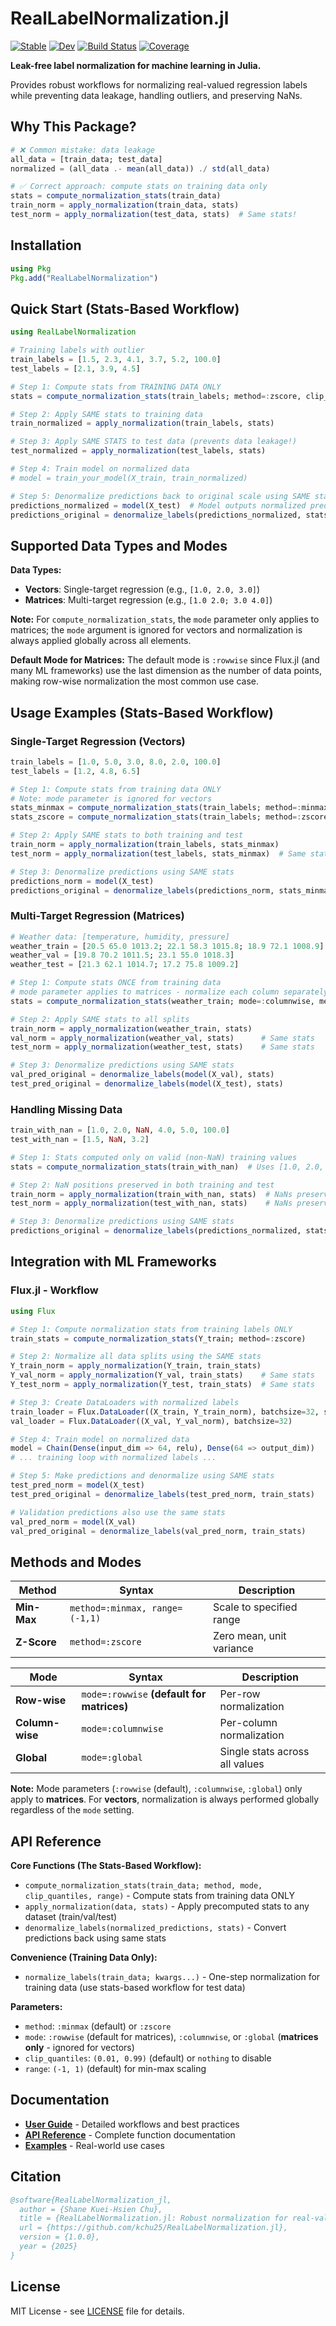# RealLabelNormalization.jl

[![Stable](https://img.shields.io/badge/docs-stable-blue.svg)](https://kchu25.github.io/RealLabelNormalization.jl/stable/)
[![Dev](https://img.shields.io/badge/docs-dev-blue.svg)](https://kchu25.github.io/RealLabelNormalization.jl/dev/)
[![Build Status](https://github.com/kchu25/RealLabelNormalization.jl/actions/workflows/CI.yml/badge.svg?branch=main)](https://github.com/kchu25/RealLabelNormalization.jl/actions/workflows/CI.yml?query=branch%3Amain)
[![Coverage](https://codecov.io/gh/kchu25/RealLabelNormalization.jl/branch/main/graph/badge.svg)](https://codecov.io/gh/kchu25/RealLabelNormalization.jl)

**Leak-free label normalization for machine learning in Julia.**

Provides robust workflows for normalizing real-valued regression labels while preventing data leakage, handling outliers, and preserving NaNs.

## Why This Package?

```julia
# ❌ Common mistake: data leakage
all_data = [train_data; test_data]
normalized = (all_data .- mean(all_data)) ./ std(all_data)

# ✅ Correct approach: compute stats on training data only
stats = compute_normalization_stats(train_data)
train_norm = apply_normalization(train_data, stats)
test_norm = apply_normalization(test_data, stats)  # Same stats!
```

## Installation

```julia
using Pkg
Pkg.add("RealLabelNormalization")
```

## Quick Start (Stats-Based Workflow)


```julia
using RealLabelNormalization

# Training labels with outlier
train_labels = [1.5, 2.3, 4.1, 3.7, 5.2, 100.0]
test_labels = [2.1, 3.9, 4.5]

# Step 1: Compute stats from TRAINING DATA ONLY
stats = compute_normalization_stats(train_labels; method=:zscore, clip_quantiles=(0.01, 0.99))

# Step 2: Apply SAME stats to training data
train_normalized = apply_normalization(train_labels, stats)

# Step 3: Apply SAME STATS to test data (prevents data leakage!)
test_normalized = apply_normalization(test_labels, stats)

# Step 4: Train model on normalized data
# model = train_your_model(X_train, train_normalized)

# Step 5: Denormalize predictions back to original scale using SAME stats
predictions_normalized = model(X_test)  # Model outputs normalized predictions
predictions_original = denormalize_labels(predictions_normalized, stats)
```

## Supported Data Types and Modes

**Data Types:**
- **Vectors**: Single-target regression (e.g., `[1.0, 2.0, 3.0]`)
- **Matrices**: Multi-target regression (e.g., `[1.0 2.0; 3.0 4.0]`)

**Note:** For `compute_normalization_stats`, the `mode` parameter only applies to matrices; the `mode` argument is ignored for vectors and normalization is always applied globally across all elements.

**Default Mode for Matrices:** The default mode is `:rowwise` since Flux.jl (and many ML frameworks) use the last dimension as the number of data points, making row-wise normalization the most common use case.

## Usage Examples (Stats-Based Workflow)

### Single-Target Regression (Vectors)
```julia
train_labels = [1.0, 5.0, 3.0, 8.0, 2.0, 100.0]
test_labels = [1.2, 4.8, 6.5]

# Step 1: Compute stats from training data ONLY
# Note: mode parameter is ignored for vectors
stats_minmax = compute_normalization_stats(train_labels; method=:minmax, range=(-1, 1))
stats_zscore = compute_normalization_stats(train_labels; method=:zscore)

# Step 2: Apply SAME stats to both training and test
train_norm = apply_normalization(train_labels, stats_minmax)
test_norm = apply_normalization(test_labels, stats_minmax)  # Same stats!

# Step 3: Denormalize predictions using SAME stats
predictions_norm = model(X_test)
predictions_original = denormalize_labels(predictions_norm, stats_minmax)
```

### Multi-Target Regression (Matrices)
```julia
# Weather data: [temperature, humidity, pressure]
weather_train = [20.5 65.0 1013.2; 22.1 58.3 1015.8; 18.9 72.1 1008.9]
weather_val = [19.8 70.2 1011.5; 23.1 55.0 1018.3]
weather_test = [21.3 62.1 1014.7; 17.2 75.8 1009.2]

# Step 1: Compute stats ONCE from training data
# mode parameter applies to matrices - normalize each column separately
stats = compute_normalization_stats(weather_train; mode=:columnwise, method=:zscore)

# Step 2: Apply SAME stats to all splits
train_norm = apply_normalization(weather_train, stats)
val_norm = apply_normalization(weather_val, stats)      # Same stats
test_norm = apply_normalization(weather_test, stats)    # Same stats

# Step 3: Denormalize predictions using SAME stats
val_pred_original = denormalize_labels(model(X_val), stats)
test_pred_original = denormalize_labels(model(X_test), stats)
```

### Handling Missing Data
```julia
train_with_nan = [1.0, 2.0, NaN, 4.0, 5.0, 100.0]
test_with_nan = [1.5, NaN, 3.2]

# Step 1: Stats computed only on valid (non-NaN) training values
stats = compute_normalization_stats(train_with_nan)  # Uses [1.0, 2.0, 4.0, 5.0, 100.0]

# Step 2: NaN positions preserved in both training and test
train_norm = apply_normalization(train_with_nan, stats)  # NaNs preserved
test_norm = apply_normalization(test_with_nan, stats)    # NaNs preserved, same stats

# Step 3: Denormalize predictions using SAME stats
predictions_original = denormalize_labels(predictions_normalized, stats)
```
## Integration with ML Frameworks

### Flux.jl - Workflow
```julia
using Flux

# Step 1: Compute normalization stats from training labels ONLY
train_stats = compute_normalization_stats(Y_train; method=:zscore)

# Step 2: Normalize all data splits using the SAME stats
Y_train_norm = apply_normalization(Y_train, train_stats)
Y_val_norm = apply_normalization(Y_val, train_stats)    # Same stats
Y_test_norm = apply_normalization(Y_test, train_stats)  # Same stats

# Step 3: Create DataLoaders with normalized labels
train_loader = Flux.DataLoader((X_train, Y_train_norm), batchsize=32, shuffle=true)
val_loader = Flux.DataLoader((X_val, Y_val_norm), batchsize=32)

# Step 4: Train model on normalized data
model = Chain(Dense(input_dim => 64, relu), Dense(64 => output_dim))
# ... training loop with normalized labels ...

# Step 5: Make predictions and denormalize using SAME stats
test_pred_norm = model(X_test)
test_pred_original = denormalize_labels(test_pred_norm, train_stats)

# Validation predictions also use the same stats
val_pred_norm = model(X_val)  
val_pred_original = denormalize_labels(val_pred_norm, train_stats)
```


## Methods and Modes

| Method   | Syntax        | Description                |
|----------|---------------|----------------------------|
| **Min-Max** | `method=:minmax, range=(-1,1)` | Scale to specified range    |
| **Z-Score** | `method=:zscore` | Zero mean, unit variance   |


| Mode     | Syntax         | Description                |
|----------|----------------|----------------------------|
| **Row-wise** | `mode=:rowwise` **(default for matrices)** | Per-row normalization       |
| **Column-wise** | `mode=:columnwise` | Per-column normalization  |
| **Global** | `mode=:global` | Single stats across all values|

**Note:** Mode parameters (`:rowwise` (default), `:columnwise`, `:global`) only apply to **matrices**. For **vectors**, normalization is always performed globally regardless of the `mode` setting.

## API Reference

**Core Functions (The Stats-Based Workflow):**
- `compute_normalization_stats(train_data; method, mode, clip_quantiles, range)` - Compute stats from training data ONLY
- `apply_normalization(data, stats)` - Apply precomputed stats to any dataset (train/val/test)
- `denormalize_labels(normalized_predictions, stats)` - Convert predictions back using same stats

**Convenience (Training Data Only):**
- `normalize_labels(train_data; kwargs...)` - One-step normalization for training data (use stats-based workflow for test data)

**Parameters:**
- `method`: `:minmax` (default) or `:zscore`
- `mode`: `:rowwise` (default for matrices), `:columnwise`, or `:global` (**matrices only** - ignored for vectors)
- `clip_quantiles`: `(0.01, 0.99)` (default) or `nothing` to disable
- `range`: `(-1, 1)` (default) for min-max scaling

## Documentation

- [**User Guide**](https://kchu25.github.io/RealLabelNormalization.jl/dev/guide/) - Detailed workflows and best practices
- [**API Reference**](https://kchu25.github.io/RealLabelNormalization.jl/dev/api/) - Complete function documentation
- [**Examples**](https://kchu25.github.io/RealLabelNormalization.jl/dev/examples/) - Real-world use cases

## Citation

```bibtex
@software{RealLabelNormalization_jl,
  author = {Shane Kuei-Hsien Chu},
  title = {RealLabelNormalization.jl: Robust normalization for real-valued regression labels},
  url = {https://github.com/kchu25/RealLabelNormalization.jl},
  version = {1.0.0},
  year = {2025}
}
```

## License

MIT License - see [LICENSE](LICENSE) file for details.
